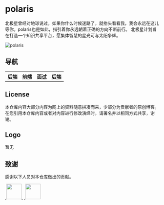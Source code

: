 # polaris
北极星曾经对地球说过，如果你什么时候迷路了，就抬头看看我，我会永远在这儿等你。polaris也是如此，指引着你永远朝着正确的方向不断前行。
北极星计划旨在打造一个知识共享平台，愿集体智慧的星光可与太阳争辉。

![polaris](https://github.com/liuyuqin1991/polaris/blob/master/images/star.jpeg)

## 导航

<table align="center">
    <thread>
        <th><a href="https://github.com/liuyuqin1991/polaris/tree/master/backend">后端</a></th>
        <th><a href="https://github.com/liuyuqin1991/polaris/tree/master/frontend">前端</a></th>
        <th><a href="https://github.com/liuyuqin1991/polaris/tree/master/interview">面试</a></th>
        <th><a href="https://github.com/liuyuqin1991/polaris/tree/master/others">后端</a></th>
    </thread>
</table>

## License

本仓库内容大部分内容为网上的资料随意拼凑而来，少部分为贡献者的原创博客。在您引用本仓库内容或者对内容进行修改演绎时，请署名并以相同方式共享，谢谢。


## Logo

暂无

## 致谢

感谢以下人员对本仓库做出的贡献。

<a href="https://github.com/liuyuqin1991">
​    <img src="https://avatars3.githubusercontent.com/u/15606468?s=460&v=4" width="50px">
</a>
&nbsp;
<a href="https://github.com/zz155666">
​    <img src="https://avatars3.githubusercontent.com/u/10084045?s=460&v=4" width="50px">
</a> 


